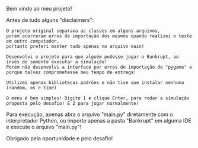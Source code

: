 Bem vindo ao meu projeto!

Antes de tudo alguns "disclaimers":

	O projeto original separava as classes em alguns arquivos, 
	porém ocorreram erros de importação dos mesmos quando realizei o teste em outro computador, 
	portanto preferi manter tudo apenas no arquivo main!

	Desenvolvi o projeto para que alguém pudesse jogar o Bankrupt, ao invés de somente executar a simulação!
	Porém não desenvolvi a interface por erros de importação do "pygame" e porque talvez comprometesse meu tempo de entrega!

	Utilizei apenas bibliotecas padrões e não tive que instalar nenhuma (random, os e time)

	O menu é bem simples! Digite 1 e clique Enter, para rodar a simulação proposta pelo desafio! E 2 para jogar normalmente!


Para execução, apenas abra o arquivo "main.py" diretamente com o interpretador Python, ou importe apenas a pasta "Bankrupt" em alguma IDE e execute o arquivo "main.py"!

Obrigado pela oportunidade e pelo desafio!
	



